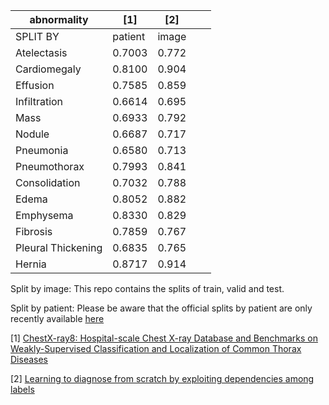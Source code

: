 |abnormality        |[1]    |[2]    |   |   |
|-------------------|-------|-------|---|---|
|SPLIT BY           |patient|image  |   |   |
|Atelectasis        |0.7003 |0.772  |   |   |
|Cardiomegaly       |0.8100 |0.904  |   |   |
|Effusion           |0.7585 |0.859  |   |   |
|Infiltration       |0.6614 |0.695  |   |   |
|Mass               |0.6933 |0.792  |   |   |
|Nodule             |0.6687 |0.717  |   |   |
|Pneumonia          |0.6580 |0.713  |   |   |
|Pneumothorax       |0.7993 |0.841  |   |   |
|Consolidation      |0.7032 |0.788  |   |   |
|Edema              |0.8052 |0.882  |   |   |
|Emphysema          |0.8330 |0.829  |   |   |
|Fibrosis           |0.7859 |0.767  |   |   |
|Pleural Thickening |0.6835 |0.765  |   |   |
|Hernia             |0.8717 |0.914  |   |   |

Split by image: This repo contains the splits of train, valid and test.

Split by patient: Please be aware that the official splits by patient are only recently available [here](https://nihcc.app.box.com/v/ChestXray-NIHCC)

[1] [ChestX-ray8: Hospital-scale Chest X-ray Database and Benchmarks on Weakly-Supervised Classification and Localization of Common Thorax Diseases](https://arxiv.org/abs/1705.02315)

[2] [Learning to diagnose from scratch by exploiting dependencies among labels](https://arxiv.org/abs/1710.10501)

